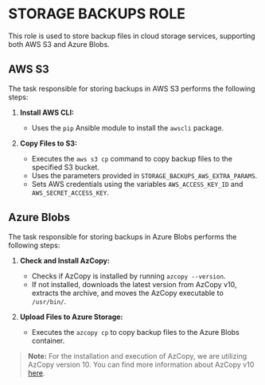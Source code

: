 # STORAGE BACKUPS ROLE

This role is used to store backup files in cloud storage services, supporting both AWS S3 and Azure Blobs.

## AWS S3

The task responsible for storing backups in AWS S3 performs the following steps:

1. **Install AWS CLI:**
   - Uses the `pip` Ansible module to install the `awscli` package.

2. **Copy Files to S3:**
   - Executes the `aws s3 cp` command to copy backup files to the specified S3 bucket.
   - Uses the parameters provided in `STORAGE_BACKUPS_AWS_EXTRA_PARAMS`.
   - Sets AWS credentials using the variables `AWS_ACCESS_KEY_ID` and `AWS_SECRET_ACCESS_KEY`.

## Azure Blobs

The task responsible for storing backups in Azure Blobs performs the following steps:

1. **Check and Install AzCopy:**
    - Checks if AzCopy is installed by running `azcopy --version`.
    - If not installed, downloads the latest version from AzCopy v10, extracts the archive, and moves the AzCopy executable to `/usr/bin/`.

2. **Upload Files to Azure Storage:**
    - Executes the `azcopy cp` to copy backup files to the Azure Blobs container.

> **Note:** For the installation and execution of AzCopy, we are utilizing AzCopy version 10. You can find more information about AzCopy v10 [here](https://learn.microsoft.com/es-es/azure/storage/common/storage-use-azcopy-v10#download-azcopy).
